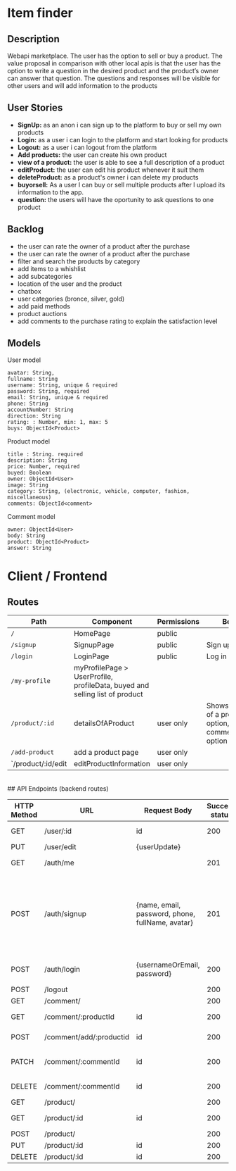 # Item finder

## Description

Webapi marketplace. The user has the option to sell or buy a product. The value proposal in comparison with other local apis is that the user has the option to write a question in the desired product and the product’s owner can answer that question. The questions and responses will be visible for other users and will add information to the products

## User Stories

- **SignUp:** as an anon i can sign up to the platform to buy or sell my own products
- **Login:**  as a user i can login to the platform and start looking for products
- **Logout:** as a user i can logout from the platform
- **Add products:** the user can create his own product
- **view of a product:** the user is able to see a full description of a product
- **editProduct:** the user can edit his product whenever it suit them
- **deleteProduct:** as a product's owner i can delete my products
- **buyorsell:** As a user I can buy or sell multiple products after I upload its information to the app.
- **question:** the users will have the oportunity to ask questions to one product

## Backlog

- the user can rate the owner of a product after the purchase
- the user can rate the owner of a product after the purchase
- filter and search the products by category
- add items to a whishlist
- add subcategories
- location of the user and the product
- chatbox
- user categories (bronce, silver, gold)
- add paid methods
- product auctions
- add comments to the purchase rating to explain the satisfaction level

## Models

User model

```
avatar: String,
fullname: String
username: String, unique & required 
password: String, required 
email: String, unique & required 
phone: String
accountNumber: String
direction: String
rating: : Number, min: 1, max: 5
buys: ObjectId<Product> 
```

Product model

```
title : String. required
description: String
price: Number, required
buyed: Boolean
owner: ObjectId<User> 
image: String
category: String, (electronic, vehicle, computer, fashion, miscellaneous)
comments: ObjectId<comment>
```

Comment model

```
owner: ObjectId<User>
body: String
product: ObjectId<Product>
answer: String
```

# Client / Frontend

## Routes
| Path | Component | Permissions | Behavior |
| - | - | - | - |
| `/` | HomePage | public |  |
| `/signup` | SignupPage | public | Sign up page |
| `/login` | LoginPage | public | Log in page |
| `/my-profile` | myProfilePage > UserProfile, profileData, buyed and selling list of product | | |
| `/product/:id` | detailsOfAProduct | user only | Shows the details of a product, buy option, add comment/question option |
| `/add-product` | add a product page | user only | |
| `/product/:id/edit | editProductInformation | user only |  |



<br>## API Endpoints (backend routes)

| HTTP Method | URL | Request Body | Success status | Error Status | Description |
| - | - | - | - | - | - |
| GET | /user/:id | id | 200 | 404 | get other user data|
| PUT | /user/edit | {userUpdate} | | | edit user data |
| GET | /auth/me | | 201 | 404 | get my user from session |
| POST | /auth/signup | {name, email, password, phone, fullName, avatar} | 201 | 404 | Checks if fields not empty (422) and user not exists (409), then create user with encrypted password, and store user in session |
| POST | /auth/login | {usernameOrEmail, password} | 200 | 401 | if user exists (404), then stores user in session |
| POST | /logout |  | 200 | 404 | destroy session|
| GET | /comment/ |  | 200 | 404 | get all comments|
| GET | /comment/:productId | id | 200 | 404 | get comments of a product|
| POST | /comment/add/:productid | id | 200 | 404 | add comments to a product|
| PATCH | /comment/:commentId | id | 200 | 404 | answer question made into a product|
| DELETE | /comment/:commentId | id | 200 | 404 | delete comment/question|
| GET | /product/ |  | 200 | 404 | get all products|
| GET | /product/:id | id | 200 | 404 | get detail of a product|
| POST | /product/ | | 200 | 404 | create a product|
| PUT | /product/:id | id | 200 | 404 | edit product info|
| DELETE| /product/:id | id | 200 | 404 | delete a product|

